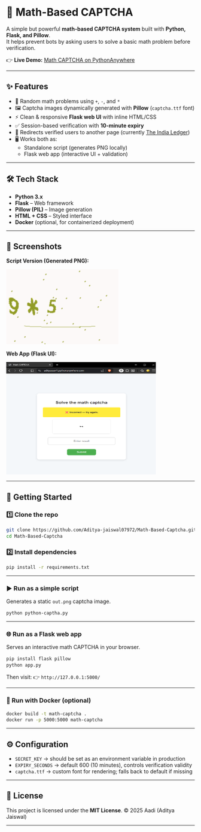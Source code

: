 # 🧮 Math-Based CAPTCHA

A simple but powerful **math-based CAPTCHA system** built with **Python, Flask, and Pillow**.  
It helps prevent bots by asking users to solve a basic math problem before verification.  

👉 **Live Demo:** [Math CAPTCHA on PythonAnywhere](https://adityauser1.pythonanywhere.com/)

---

## ✨ Features
- 🔢 Random math problems using `+`, `-`, and `*`  
- 🖼️ Captcha images dynamically generated with **Pillow** (`captcha.ttf` font)  
- ⚡ Clean & responsive **Flask web UI** with inline HTML/CSS  
- ✅ Session-based verification with **10-minute expiry**  
- 🔁 Redirects verified users to another page (currently [The India Ledger](https://theindialedger.web.app/))  
- 🖥️ Works both as:
  - Standalone script (generates PNG locally)  
  - Flask web app (interactive UI + validation)  

---

## 🛠️ Tech Stack
- **Python 3.x**  
- **Flask** – Web framework  
- **Pillow (PIL)** – Image generation  
- **HTML + CSS** – Styled interface  
- **Docker** (optional, for containerized deployment)  

---

## 📸 Screenshots

**Script Version (Generated PNG):**

![Captcha Example](out.png)

**Web App (Flask UI):**

<img src="web.png" alt="Captcha Example" width="400" height="300"/>

---
## 🚀 Getting Started

### 1️⃣ Clone the repo
```bash
git clone https://github.com/Aditya-jaiswal07972/Math-Based-Captcha.git
cd Math-Based-Captcha
````

### 2️⃣ Install dependencies

```bash
pip install -r requirements.txt
```

---

### ▶️ Run as a simple script

Generates a static `out.png` captcha image.

```bash
python python-captha.py
```

---

### 🌐 Run as a Flask web app

Serves an interactive math CAPTCHA in your browser.

```bash
pip install flask pillow
python app.py
```

Then visit: 👉 `http://127.0.0.1:5000/`

---

### 🐳 Run with Docker (optional)

```bash
docker build -t math-captcha .
docker run -p 5000:5000 math-captcha
```

---


## ⚙️ Configuration

* `SECRET_KEY` → should be set as an environment variable in production
* `EXPIRY_SECONDS` → default 600 (10 minutes), controls verification validity
* `captcha.ttf` → custom font for rendering; falls back to default if missing

---

## 📜 License

This project is licensed under the **MIT License**.
© 2025 Aadi (Aditya Jaiswal)

---
